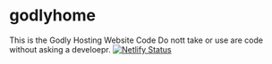 # godlyhome
This is the Godly Hosting Website Code 
Do nott take or use are code without asking a develoepr.
[![Netlify Status](https://api.netlify.com/api/v1/badges/aaa67de5-93df-45fc-ab16-e4efcafbd639/deploy-status)](https://app.netlify.com/sites/modest-hugle-8c04fe/deploys)
